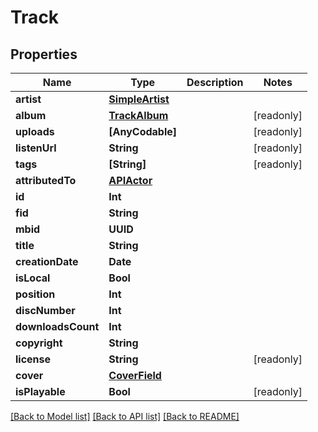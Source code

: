 # Track

## Properties
Name | Type | Description | Notes
------------ | ------------- | ------------- | -------------
**artist** | [**SimpleArtist**](SimpleArtist.md) |  | 
**album** | [**TrackAlbum**](TrackAlbum.md) |  | [readonly] 
**uploads** | **[AnyCodable]** |  | [readonly] 
**listenUrl** | **String** |  | [readonly] 
**tags** | **[String]** |  | [readonly] 
**attributedTo** | [**APIActor**](APIActor.md) |  | 
**id** | **Int** |  | 
**fid** | **String** |  | 
**mbid** | **UUID** |  | 
**title** | **String** |  | 
**creationDate** | **Date** |  | 
**isLocal** | **Bool** |  | 
**position** | **Int** |  | 
**discNumber** | **Int** |  | 
**downloadsCount** | **Int** |  | 
**copyright** | **String** |  | 
**license** | **String** |  | [readonly] 
**cover** | [**CoverField**](CoverField.md) |  | 
**isPlayable** | **Bool** |  | [readonly] 

[[Back to Model list]](../README.md#documentation-for-models) [[Back to API list]](../README.md#documentation-for-api-endpoints) [[Back to README]](../README.md)


